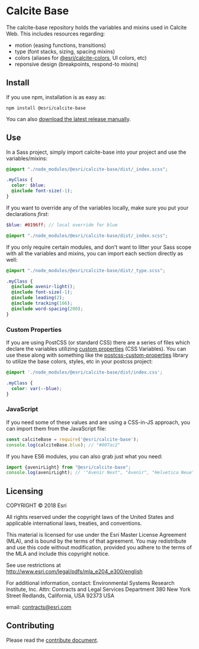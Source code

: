 # Calcite Base

The calcite-base repository holds the variables and mixins used in Calcite Web. This includes resources regarding:

- motion (easing functions, transitions)
- type (font stacks, sizing, spacing mixins)
- colors (aliases for [@esri/calcite-colors](https://github.com/Esri/calcite-colors), UI colors, etc)
- reponsive design (breakpoints, respond-to mixins)

## Install

If you use npm, installation is as easy as:

```
npm install @esri/calcite-base
```

You can also [download the latest release manually](https://github.com/Esri/calcite-colors/releases).

## Use

In a Sass project, simply import calcite-base into your project and use the variables/mixins:

```scss
@import "./node_modules/@esri/calcite-base/dist/_index.scss";

.myClass {
  color: $blue;
  @include font-size(-1);
}
```

If you want to override any of the variables locally, make sure you put your declarations _first_:

```scss
$blue: #0196ff; // local override for blue

@import "./node_modules/@esri/calcite-base/dist/_index.scss";
```

If you only require certain modules, and don't want to litter your Sass scope with all the variables and mixins, you can import each section directly as well:

```scss
@import "./node_modules/@esri/calcite-base/dist/_type.scss";

.myClass {
  @include avenir-light();
  @include font-size(-1);
  @include leading(2);
  @include tracking(166);
  @include word-spacing(200);
}
```

### Custom Properties

If you are using PostCSS (or standard CSS) there are a series of files which declare the variables utilizing [custom properties](https://developer.mozilla.org/en-US/docs/Web/CSS/Using_CSS_custom_properties) (CSS Variables). You can use these along with something like the [postcss-custom-properties](https://github.com/postcss/postcss-custom-properties) library to utilize the base colors, styles, etc in your postcss project:

```css
@import './node_modules/@esri/calcite-base/dist/index.css';

.myClass {
  color: var(--blue);
}
```

### JavaScript

If you need some of these values and are using a CSS-in-JS approach, you can import them from the JavaScript file:

```js
const calciteBase = require('@esri/calcite-base');
console.log(calciteBase.blue); // "#007ac2"
```

If you have ES6 modules, you can also grab just what you need:

```js
import {avenirLight} from "@esri/calcite-base";
console.log(avenirLight); // '"Avenir Next", "Avenir", "Helvetica Neue", sans-serif'
```

## Licensing

COPYRIGHT © 2018 Esri

All rights reserved under the copyright laws of the United States
and applicable international laws, treaties, and conventions.

This material is licensed for use under the Esri Master License
Agreement (MLA), and is bound by the terms of that agreement.
You may redistribute and use this code without modification,
provided you adhere to the terms of the MLA and include this
copyright notice.

See use restrictions at http://www.esri.com/legal/pdfs/mla_e204_e300/english

For additional information, contact:
Environmental Systems Research Institute, Inc.
Attn: Contracts and Legal Services Department
380 New York Street
Redlands, California, USA 92373
USA

email: contracts@esri.com

## Contributing

Please read the [contribute document](CONTRIBUTING.md).
